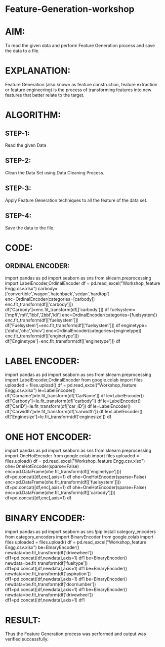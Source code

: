 # Feature-Generation-workshop

# AIM:

To read the given data and perform Feature Generation process and save the data to a file.

# EXPLANATION:

Feature Generation (also known as feature construction, feature extraction or feature engineering) is the process of transforming features into new features that better relate to the target.

# ALGORITHM:

## STEP-1:

Read the given Data

## STEP-2:

Clean the Data Set using Data Cleaning Process.

## STEP-3:

Apply Feature Generation techniques to all the feature of the data set.

## STEP-4:

Save the data to the file.

# CODE:

## ORDINAL ENCODER:

import pandas as pd
import seaborn as sns
from sklearn.preprocessing import LabelEncoder,OrdinalEncoder
df = pd.read_excel("Workshop_feature Engg.csv.xlsx")
carbody=['convertible','wagon','hatchback','sedan','hardtop']
enc=OrdinalEncoder(categories=[carbody])
enc.fit_transform(df[['carbody']])
df['Carbody']=enc.fit_transform(df[['carbody']])
df
fuelsystem=['mpfi','mfi','1bbl','2bbl','idi']
enc=OrdinalEncoder(categories=[fuelsystem])
enc.fit_transform(df[['fuelsystem']])
df['Fuelsystem']=enc.fit_transform(df[['fuelsystem']])
df
enginetype=['dohc','ohc','ohcv']
enc=OrdinalEncoder(categories=[enginetype])
enc.fit_transform(df[['enginetype']])
df['Enginetype']=enc.fit_transform(df[['enginetype']])
df

# LABEL ENCODER:

import pandas as pd
import seaborn as sns
from sklearn.preprocessing import LabelEncoder,OrdinalEncoder
from google.colab import files
uploaded = files.upload()
df = pd.read_excel("Workshop_feature Engg.csv.xlsx")
le=LabelEncoder()
df['Carname']=le.fit_transform(df['CarName'])
df
le=LabelEncoder()
df['Carbody']=le.fit_transform(df['carbody'])
df
le=LabelEncoder()
df['CarID']=le.fit_transform(df['car_ID'])
df
le=LabelEncoder()
df['Carwidth']=le.fit_transform(df['carwidth'])
df
le=LabelEncoder()
df['Enginesize']=le.fit_transform(df['enginesize'])
df

# ONE HOT ENCODER:

import pandas as pd
import seaborn as sns
from sklearn.preprocessing import OneHotEncoder
from google.colab import files
uploaded = files.upload()
df = pd.read_excel("Workshop_feature Engg.csv.xlsx")
ohe=OneHotEncoder(sparse=False)
enc=pd.DataFrame(ohe.fit_transform(df[['enginetype']]))
df=pd.concat([df,enc],axis=1)
df
ohe=OneHotEncoder(sparse=False)
enc=pd.DataFrame(ohe.fit_transform(df[['fuelsystem']]))
df=pd.concat([df,enc],axis=1)
df
ohe=OneHotEncoder(sparse=False)
enc=pd.DataFrame(ohe.fit_transform(df[['carbody']]))
df=pd.concat([df,enc],axis=1)
df

# BINARY ENCODER:

import pandas as pd
import seaborn as sns
!pip install category_encoders
from category_encoders import BinaryEncoder
from google.colab import files
uploaded = files.upload()
df = pd.read_excel("Workshop_feature Engg.csv.xlsx")
be=BinaryEncoder()
newdata=be.fit_transform(df['drivewheel'])
df1=pd.concat([df,newdata],axis=1)
df1
be=BinaryEncoder()
newdata=be.fit_transform(df['fueltype'])
df1=pd.concat([df,newdata],axis=1)
df1
be=BinaryEncoder()
newdata=be.fit_transform(df['aspiration'])
df1=pd.concat([df,newdata],axis=1)
df1
be=BinaryEncoder()
newdata=be.fit_transform(df['doornumber'])
df1=pd.concat([df,newdata],axis=1)
df1
be=BinaryEncoder()
newdata=be.fit_transform(df['drivewheel'])
df1=pd.concat([df,newdata],axis=1)
df1

# RESULT:

Thus the Feature Generation process was performed and output was verified successfully.

 

